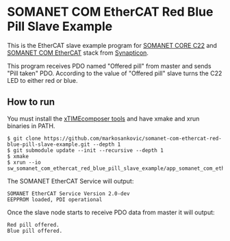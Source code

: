 SOMANET COM EtherCAT Red Blue Pill Slave Example
================================================

This is the EtherCAT slave example program for [SOMANET CORE C22](https://doc.synapticon.com/hardware/core-c22/revision-a5/index.html) and [SOMANET COM EtherCAT](https://doc.synapticon.com/hardware/com-ethercat/revision-a4/index.html) stack from [Synapticon](https://www.synapticon.com/).

This program receives PDO named "Offered pill" from master and sends "Pill taken" PDO. According to the value of "Offered pill" slave turns the C22 LED to either red or blue.

How to run
----------

You must install the [xTIMEcomposer tools](https://www.xmos.com/support/tools) and have xmake and xrun binaries in PATH.

    $ git clone https://github.com/markosankovic/somanet-com-ethercat-red-blue-pill-slave-example.git --depth 1
    $ git submodule update --init --recursive --depth 1
    $ xmake
    $ xrun --io sw_somanet_com_ethercat_red_blue_pill_slave_example/app_somanet_com_ethercat_red_blue_pill_slave_example/bin/app_somanet_com_ethercat_red_blue_pill_slave_example.xe

The SOMANET EtherCAT Service will output:

    SOMANET EtherCAT Service Version 2.0-dev
    EEPPROM loaded, PDI operational

Once the slave node starts to receive PDO data from master it will output:

    Red pill offered.
    Blue pill offered.
